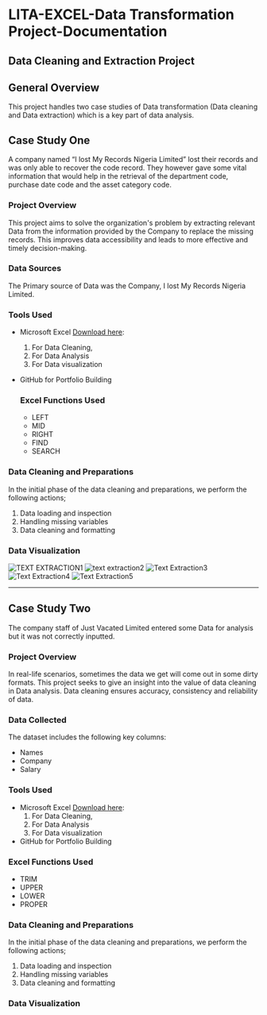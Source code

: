 # LITA-EXCEL-Data Transformation Project-Documentation

## Data Cleaning and Extraction Project

## General Overview 

This project handles two case studies of Data transformation (Data cleaning and Data extraction) which is a key part of data analysis.

## Case Study One
 A company named “I lost My Records Nigeria Limited” lost their records and was only able to recover the code record. They however gave some vital information that would help in the retrieval of the department code, purchase date code and the asset category code.
 
 ### Project Overview
This project aims to solve the organization's problem by extracting relevant Data from the information provided by the Company to replace the missing records. This improves data accessibility and leads to more effective and timely decision-making.

### Data Sources 

The Primary source of Data was the Company, I lost My Records Nigeria Limited.


### Tools Used

- Microsoft Excel [Download here](https://www.microsoft.com/en-us/microsoft-365/download-office):
    1. For Data Cleaning,
    2. For Data Analysis
    3. For Data visualization
- GitHub for Portfolio Building

  ### Excel Functions Used
  - LEFT
  - MID
  - RIGHT
  - FIND
  - SEARCH

### Data Cleaning and Preparations

In the initial phase of the data cleaning and preparations, we perform the following actions;
  1. Data loading and inspection
  2. Handling missing variables
  3. Data cleaning and formatting




### Data Visualization
![TEXT EXTRACTION1](https://github.com/user-attachments/assets/bdf4ad52-d001-48c5-a98a-141d599c1d1e)
![text extraction2](https://github.com/user-attachments/assets/7bf3d4ca-222c-42c2-8df5-6a40c75e9205)
![Text Extraction3](https://github.com/user-attachments/assets/1e23e7d6-4e67-488b-8bb0-a5577435e9ec)
![Text Extraction4](https://github.com/user-attachments/assets/08e848d7-25db-4f3d-9a5d-7366513288b8)
![Text Extraction5](https://github.com/user-attachments/assets/47e9d4e7-7fa9-4a17-9e7f-dfecd9d151e3)




 ---

## Case Study Two

The company staff of Just Vacated Limited entered some Data for analysis but it was not correctly inputted.

### Project Overview

 In real-life scenarios, sometimes the data we get will come out in some dirty formats. This project seeks to give an insight into the value of data cleaning in Data analysis. Data cleaning ensures accuracy, consistency and reliability of data.

 ### Data Collected
The dataset includes the following key columns:
- Names
- Company
- Salary

### Tools Used

- Microsoft Excel [Download here](https://www.microsoft.com/en-us/microsoft-365/download-office):
    1. For Data Cleaning,
    2. For Data Analysis
    3. For Data visualization
- GitHub for Portfolio Building

### Excel Functions Used
- TRIM 
- UPPER
- LOWER
- PROPER

### Data Cleaning and Preparations

In the initial phase of the data cleaning and preparations, we perform the following actions;
  1. Data loading and inspection
  2. Handling missing variables
  3. Data cleaning and formatting


### Data Visualization

